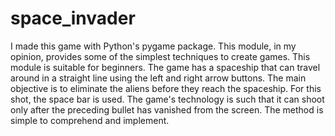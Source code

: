# space_invader
I made this game with Python's pygame package. 
This module, in my opinion, provides some of the simplest techniques to create games. This module is suitable for beginners. 
The game has a spaceship that can travel around in a straight line using the left and right arrow buttons.
The main objective is to eliminate the aliens before they reach the spaceship. For this shot, the space bar is used.
The game's technology is such that it can shoot only after the preceding bullet has vanished from the screen. 
The method is simple to comprehend and implement.
